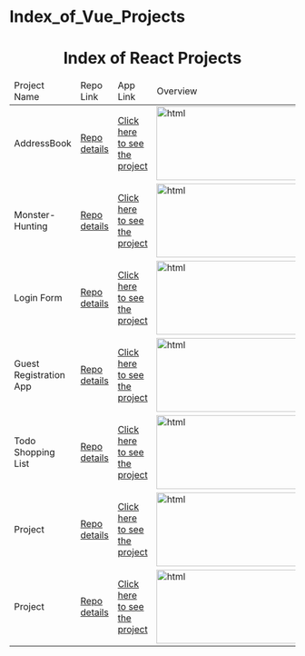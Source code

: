 # Index_of_Vue_Projects


<p align="center"> 

<h1 align="center">Index of React Projects</h1>

</p>

<table>
    <thead>
        <tr>
            <td>Project Name</td>
            <td>Repo Link</td>
            <td>App Link</td>
            <td>Overview</td>
        </tr>
    </thead>
    <tbody> 
        <tr>
            <td>AddressBook</td>
            <td><a href="https://github.com/BasakKurtLab/addressbook" target="_blank">Repo details</a></td>
            <td><a href="https://basakkurtlab.github.io/addressbook/" target="_blank">Click here to see the project</a></td>
            <td><img style="width:500px;" src="" alt="html" height=130></td> 
        </tr>
        <tr>
            <td>Monster-Hunting</td>
            <td><a href="https://github.com/BasakKurtLab/Monster-Hunting" target="_blank">Repo details</a></td>
            <td><a href="https://basakkurtlab.github.io/Monster-Hunting/" target="_blank">Click here to see the project</a></td>
            <td><img style="width:500px;" src="" alt="html" height=130></td> 
        </tr>
         <tr>
            <td>Login Form</td>
            <td><a href="https://github.com/BasakKurtLab/Login" target="_blank">Repo details</a></td>
            <td><a href="https://basakkurtlab.github.io/Login/" target="_blank">Click here to see the project</a></td>
            <td><img style="width:500px;" src="" alt="html" height=130></td> 
        </tr>
        <tr>
            <td>Guest Registration App</td>
            <td><a href="https://github.com/BasakKurtLab/Guest-Reg-App" target="_blank">Repo details</a></td>
            <td><a href="https://guest-reg-app.netlify.app/" target="_blank">Click here to see the project</a></td>
            <td><img style="width:500px;" src="" alt="html" height=130></td> 
        </tr>
         <tr>
            <td>Todo Shopping List</td>
            <td><a href="https://github.com/BasakKurtLab/todo-shopping-list" target="_blank">Repo details</a></td>
            <td><a href="todolist-vue-created.netlify.app" target="_blank">Click here to see the project</a></td>
            <td><img style="width:500px;" src="" alt="html" height=130></td> 
        </tr>
         <tr>
            <td>Project</td>
            <td><a href="" target="_blank">Repo details</a></td>
            <td><a href="" target="_blank">Click here to see the project</a></td>
            <td><img style="width:500px;" src="" alt="html" height=130></td> 
        </tr>
         <tr>
            <td>Project</td>
            <td><a href="" target="_blank">Repo details</a></td>
            <td><a href="" target="_blank">Click here to see the project</a></td>
            <td><img style="width:500px;" src="" alt="html" height=130></td> 
        </tr>
      
</tbody>
</table>